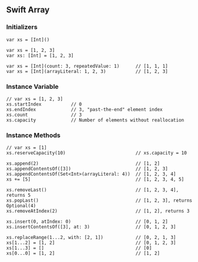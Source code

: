 ## Swift Array
### Initializers
	var xs = [Int]()
	
	var xs = [1, 2, 3]
	var xs: [Int] = [1, 2, 3]
	
	var xs = [Int](count: 3, repeatedValue: 1)		// [1, 1, 1]
	var xs = [Int](arrayLiteral: 1, 2, 3)			// [1, 2, 3]
### Instance Variable
	// var xs = [1, 2, 3]
	xs.startIndex			// 0
	xs.endIndex				// 3, "past-the-end" element index
	xs.count				// 3
	xs.capacity				// Number of elements without reallocation
### Instance Methods
	// var xs = [1]
	xs.reserveCapacity(10)							// xs.capacity = 10
	
	xs.append(2)									// [1, 2]
	xs.appendContentsOf([3])						// [1, 2, 3]
	xs.appendContentsOf(Set<Int>(arrayLiteral: 4))	// [1, 2, 3, 4]
	xs += [5]										// [1, 2, 3, 4, 5]
	
	xs.removeLast()									// [1, 2, 3, 4], returns 5
	xs.popLast()									// [1, 2, 3], returns Optional(4)
	xs.removeAtIndex(2)								// [1, 2], returns 3

	xs.insert(0, atIndex: 0)						// [0, 1, 2]
	xs.insertContentsOf([3], at: 3)					// [0, 1, 2, 3]
	
	xs.replaceRange(1...2, with: [2, 1])			// [0, 2, 1, 3]
	xs[1...2] = [1, 2]								// [0, 1, 2, 3]
	xs[1...3] = []									// [0]
	xs[0...0] = [1, 2]								// [1, 2]